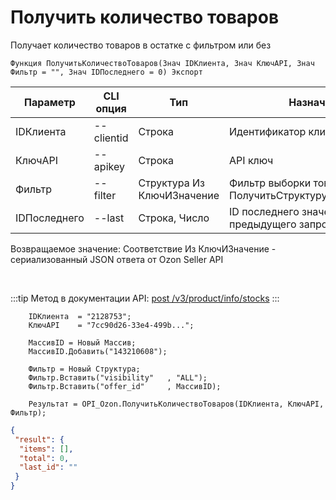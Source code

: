 ﻿---
sidebar_position: 1
---

# Получить количество товаров
 Получает количество товаров в остатке с фильтром или без



`Функция ПолучитьКоличествоТоваров(Знач IDКлиента, Знач КлючAPI, Знач Фильтр = "", Знач IDПоследнего = 0) Экспорт`

  | Параметр | CLI опция | Тип | Назначение |
  |-|-|-|-|
  | IDКлиента | --clientid | Строка | Идентификатор клиента |
  | КлючAPI | --apikey | Строка | API ключ |
  | Фильтр | --filter | Структура Из КлючИЗначение | Фильтр выборки товаров. См. ПолучитьСтруктуруФильтраТоваров |
  | IDПоследнего | --last | Строка, Число | ID последнего значения (last_id) из предыдущего запроса |

  
  Возвращаемое значение:   Соответствие Из КлючИЗначение - сериализованный JSON ответа от Ozon Seller API

<br/>

:::tip
Метод в документации API: [post /v3/product/info/stocks](https://docs.ozon.ru/api/seller/#operation/ProductAPI_GetProductInfoStocksV3)
:::
<br/>


```bsl title="Пример кода"
    IDКлиента  = "2128753";
    КлючAPI    = "7cc90d26-33e4-499b...";

    МассивID = Новый Массив;
    МассивID.Добавить("143210608");

    Фильтр = Новый Структура;
    Фильтр.Вставить("visibility"   , "ALL");
    Фильтр.Вставить("offer_id"     , МассивID);

    Результат = OPI_Ozon.ПолучитьКоличествоТоваров(IDКлиента, КлючAPI, Фильтр);
```
    



```json title="Результат"
{
 "result": {
  "items": [],
  "total": 0,
  "last_id": ""
 }
}
```
